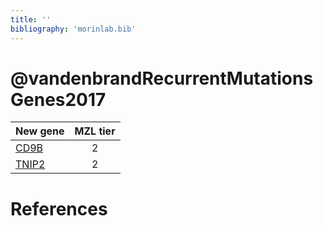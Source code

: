 ```yaml
---
title: ''
bibliography: 'morinlab.bib'
---
```


# @vandenbrandRecurrentMutationsGenes2017
|New gene|MZL tier|
|:-|:-:|
|[CD9B](CD9B)|2 |
|[TNIP2](TNIP2)|2 |

# References

